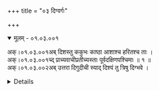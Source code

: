 +++
title = "०३ दिग्वर्गः"

+++

<details open><summary>मूलम् - ०१.०३.००१</summary>

अक्।०१.०३.००१अब् दिशस्तु ककुभः काष्ठा आशाश्च हरितश्च ताः ।  
अक्।०१.०३.००१च्द् प्राच्यवाचीप्रतीच्यस्ताः पूर्वदक्षिणपश्चिमाः ॥ १ ॥  
अक्।०१.०३.००२अब् उत्तरा दिगुदीची स्याद् दिश्यं तु त्रिषु दिग्भवे ।  
<details>

<details><summary>लिङ्ग-सूरी - AK.01.03.001</summary>

दिश इति—प्राचीयं दक्षिणेयमिति दिश्यते दिक् । दिशत्यवकाशमिति वा । ʻदिश अतिसर्जने । कमुदकं स्कुभ्नातीति ककुप् । ʻस्कुभु विस्तारे । कं वायुं स्कुभ्नातीति वा । काशते काष्ठा । ʻकाशृ दीप्तौ' । अश्नुते आशा । ʻअशू व्याप्तौ सङ्घाते च्ö । हरन्त्यनया अप्रतीतमिति हरित् । ʻहृञ् हरणे । दिङ्नामानि ॥ प्रागञ्चति सूर्यः प्राची । अवागञ्चति दक्षिणायनेन सूर्य इति अवाची । अपाचीति वा पाठः । प्रति पश्चादञ्चति सूर्यः अस्तमय इति प्रतीची । उत्तरमञ्चति सूर्यः उत्तरायणेनेति उदीची । ʻअञ्चु गतिपूजनयोः' । एतानि यथाक्रमं पूर्वदक्षिणपश्चिमोत्तरनामानि । इतरदिग्भ्यश्च आद्या पूर्वा । दक्षते वर्धते इति दक्षिणा । ʻदक्ष वृद्धौ शीघ्रार्थे च्ö । पश्चाद् भवा पश्चिमा । उत्तरति मेर्वादिभूभृत इत्युत्तरा । ʻतॄ प्लवनतरणयोः' ॥ दिशि भवं दिश्यम् । एतद् दिग्भवस्य इन्द्रायुधादेर्नाम ॥ १ ॥
</details>

<details><summary>मल्लि-नाथः - AK.01.03.001</summary>

दिशस्तु—त्रिषु दिग्भवे । ता इति लिङ्गानुशासनम् । दिशां नामानि । ʻदिग्दिशाशा ककुब्दीर्णी इति वैजयन्ती (पृ। १७, श्लो। २) । हलन्तत्वाद्वैकल्पिकाष्टापू । प्राच्यवाची—पश्चिमाः । एतानि पूर्वदक्षिणपश्चिमदिशामेव नामानि । प्राचीत्युक्ते पूर्वैव । अवाचीत्युक्ते दक्षिणैव । केचिदमुमेव पवर्गमध्यमं पठन्ति । प्रतीचीति पश्चिमैव । उत्तरा—स्यात् । उदीचीति उत्तरैव । दिश्यं—दिग्भवे । दिग्भवार्थे दिश्यम् । भवार्थे यत्प्रत्ययः ॥ १ ॥ 
</details>

[[०१.०५२]]

अक्।०१.०३.००२च्द् इन्द्रो वह्निः पितृपतिर्नैरृतो वरुणो मरुत् ॥ २ ॥  
<details open><summary>मूलम् - ०१.०३.००३</summary>

अक्।०१.०३.००३अब् कुबेर ईशः पतयः पूर्वादीनां दिशां क्रमात् ।  
<details>

<details><summary>लिङ्ग-सूरी - AK.01.03.002</summary>

इन्द्र इति—इन्द्रः, वह्निः, पितृपतिः, नैरृतः, वरुणः, मरुत्, कुबेरः, ईश इति क्रमात् पूर्वादीनां दिशां पतयः ॥ २ ॥
</details> 

<details><summary>मल्लि-नाथः - AK.01.01.001</summary>

इन्द्रो वह्निः—दिशां क्रमात् । इन्द्रादयः पूर्वादीनां दिशां विदिशां च क्रमात् पतयः ॥ २ ॥ 
</details>

[[०१.०५३]]

अक्।०१.०३.००३च्द् ऐरावतः पुण्डरीको वामनः कुमुदोऽञ्जनः ॥ ३ ॥  
<details open><summary>मूलम् - ०१.०३.००४</summary>

अक्।०१.०३.००४अब् पुष्पदन्तः सार्वभौमः सुप्रतीकश्च दिग्गजाः ।  
<details>

<details><summary>लिङ्ग-सूरी - AK.01.03.003</summary>

ऐरावत इति—इरा आपः अस्मिन् सन्तीति इरावान् समुद्रः, तस्मिन् जातः ऐरावतः । पुण्डरीकवर्णत्वात् पुण्डरीकः । पुणति शोभत इति वा । ʻपुण कर्मणि शुभे । वायुमात्मानं मन्यते वामनः । ʻमन ज्ञाने । वामं वल्गु शरीरमस्यास्तीति वा । वामनत्वाद्वा । कुमुदवर्णत्वात् कुमुदः । कुं पृथिवीं मोदयतीति वा । ʻमुद हर्षे । अञ्जनाभत्वात् अञ्जनः । अनक्ति गच्छतीति वा । ʻअञ्जू व्यक्तिम्रक्षणकान्तिगतिषु' । पुष्प्यतीति पुष्पम् । ʻपुष्प विकसने । पुष्पवद् दन्तोऽस्यास्तीति पुष्पदन्तः । सर्वभूम्यां विदितः सार्वभौमः । शोभनाः प्रतीकाः अवयवाः यस्य सः सुप्रतीकः । एतानि यथाक्रममष्टदिग्गजनामानि ॥ ३ ॥
</details>

<details><summary>मल्लि-नाथः - AK.01.03.003</summary>

ऐरावतः—दिग्गजाः । ऐरावतादयः पूर्वादिक्रमेण दिग्गजाः ॥ ३ ॥ 
</details>

अक्।०१.०३.००४च्द् करिण्योऽभ्रमुकपिलापिङ्गलानुपमाः क्रमात् ॥ ४ ॥  
<details open><summary>मूलम् - ०१.०३.००५</summary>

अक्।०१.०३.००५अब् ताम्रपर्णी शुभ्रदन्ती चाङ्गना चाञ्जनावती ।  
<details>

<details><summary>लिङ्ग-सूरी - AK.01.03.004</summary>

करिण्य इति—अभ्रेषु माति वर्तते अभ्रमुः । ʻमा माने । न भ्राम्यति स्ववल्लभं हित्वा क्वचित् न भ्रमतीति अभ्रमुः । ʻभ्रमु अनवस्थाने । काम्यत इति कपिला । ʻकमु कान्तौ' । कपिलवर्णत्वाद्वा । पिङ्गलवर्णोऽस्या अस्तीति पिङ्गला । न विद्यते उपमा यस्याः सा अनुपमा । ताम्रपर्णाख्यौषधिसाहचर्यात् ताम्रपर्णी । शोभनौ दन्तौ यस्याः सा शुभ्रदन्ती । शोभनान्यङ्गानि यस्याः सा अङ्गना । अञ्जनाकारो वर्णो यस्याः सा अञ्जनावती । एतानि दिग्गजभार्यानामानि ॥ ४ ॥
</details>

<details><summary>मल्लि-नाथः - AK.01.03.004</summary>

करिण्यो—चाञ्जनावती । क्रमादैरावतादिदिग्गजाङ्गनानामानि ॥ ४ ॥ 
</details>

[[०१.०५४]]

अक्।०१.०३.००५च्द् क्लीबाव्ययं त्वपदिशं दिशोर्मध्ये विदिक् स्त्रियाम् ॥ ५ ॥  
<details open><summary>मूलम् - ०१.०३.००६</summary>

अक्।०१.०३.००६अब् अभ्यन्तरं त्वन्तरालं चक्रवालं तु मण्डलम् ।  
<details>

<details><summary>लिङ्ग-सूरी - AK.01.03.005</summary>

क्लीबेति—दिशोरिदम् अपदिशम् । विशिष्टा दिक् विदिक् । दिङ्मध्यनामानि ॥ अन्तरमवकाशम् अभिगतम् अभ्यन्तरम् । अभ्यन्तर्यन्ते बध्यन्ते अश्वादयः अत्रेति अभ्यन्तरम् । अन्तरम् आलाति अन्तरालम् । ʻला आदाने । अष्टदिगादेरभ्यन्तरनामानि ॥ चक्राकारेण वालते वर्तते चक्रवालम् । ʻवाडृ आप्लाव्ये । डलयोरेकत्वस्मरणात् । मण्डयति भूषयतीति मण्डलम् । ʻमडि भूषायां हर्षे च्ö । दिङ्मण्डलनाम ॥ ५ ॥
</details>

<details><summary>मल्लि-नाथः - AK.01.03.005</summary>

क्लीबाव्ययं—विदिक् स्त्रियाम् । दिग्वलयमध्यनामानि । आग्नेय्यादिक्रमेण विदिशां नामान्यपि सन्ति ।

ʻआग्नेयी तु चराशा स्यात् नैरृती तु दिगन्धकी ।

मारुत्यनन्ता शार्वी तु शालाक्षाप्यपराजिता ॥

इति वैजयन्ती (पृ। १७, श्लो। ४-५) । अभ्यन्तरं त्वन्तरालम् । सकलदिङ्भध्यनाम । चक्रवालं तु मण्डलम् । दिक्समूहनाम । अनुक्तम्—ʻदिग्युग्मं मण्डपीठिः स्यात् । दिग्युग्मं मण्डपीठिरित्युच्यते । ʻदिगन्तः करिशालुकम् । दिगन्तः करिशालुकमित्युच्यते ॥ ५ ॥ 
</details>

अक्।०१.०३.००६च्द् अभ्रं मेघो वारिवाहः स्तनयित्नुर्बलाहकः ॥ ६ ॥  
<details open><summary>मूलम् - ०१.०३.००७</summary>

अक्।०१.०३.००७अब् धाराधरो जलधरस्तडित्वान् वारिदोऽम्बुभृत् ।  
अक्।०१.०३.००७च्द् घनजीमूतमुदिरजलमुग्धूमयोनयः ॥ ७ ॥  
<details>

<details><summary>लिङ्ग-सूरी - AK.01.03.006-7</summary>

अभ्रमिति—अभ्रति गच्छतीत्यभ्रम् । ʻअभ्र गतौ' । अपो रातीत्यभ्रम् । ʻरा दाने । न भ्रश्यन्त्यापोऽस्मादिति वा । ʻभ्रंशु अवस्रंसने । मेहतीति मेघः । ʻमिह सेचने । वारि वहतीति वारिवाहः । ʻवह प्रापणे । स्तनयतीति स्तनयित्नुः । ʻस्तन देवशब्दे । बलं न जहातीति बलाहम् उदकम्, तदस्यास्तीति बलाहकः । धाराणां धरो धाराधरः । जलस्य धरो जलधरः । तटितोऽत्र सन्तीति तटित्वान् । वारि ददातीति वारिदः । ʻडुदाञ् दाने । अम्बु बिभर्तीति अम्बुभृत् । ʻडुभृञ् धारणपोषणयोः' । वायुना हन्यत इति घनः । ʻहन हिंसागत्योः' । जीवनम् उदकं मूयतेऽत्र जीमूतः । ʻमूङ् बन्धने । मोदन्ते येन कृषीवलाः मुदिरः । ʻमुद हर्षे । जलं मुञ्चतीति जलमुक् । ʻमुच्लृ मोक्षणे । धूमो योनिर्यस्य सः धूमयोनिः । एतानि मेघनामानि ॥ ६-७ ॥
</details>

<details><summary>मल्लि-नाथः - AK.01.03.006-7</summary>

अभ्रं—धूमयोनयः । मेघनामानि । ʻनभ्राट् तटित्पतिर्देवो नदनुर्जलपोट्टणः' । एतानि च ॥ ६-७ ॥ 

 
</details>

[[०१.०५५]]

<details open><summary>मूलम् - ०१.०३.००८</summary>

अक्।०१.०३.००८अब् कादम्बिनी मेघमाला त्रिषु मेघभवेऽभ्रियम् ।  
अक्।०१.०३.००८च्द् स्तनितं गर्जितं मेघनिर्घोषो रसितादि च ॥ ८ ॥  
<details>

<details><summary>लिङ्ग-सूरी - AK.01.03.008</summary>

कादम्बिनीति—कमुदकम् आददत इति कादम्बाः मेघाः, तेऽस्यां सन्तीति कादम्बिनी । कादम्बाः कलहंसाः अस्यां सन्तीति वा । कदम्बाः पुष्प्यन्त्यत्रेति वा । मेघमालानाम ॥ अभ्रे भवम् अभ्रियम् । मेघभवस्योदकादेर्नाम ॥ स्तनयतीति स्तनितम् । ʻस्तन गदी देवशब्दे । गर्जतीति गर्जितम् । ʻगर्ज शब्दे । रसति शब्दायते रसितम् । ʻरस शब्दे । मेघनिर्घोषनामानि ॥ ८ ॥
</details>

<details><summary>मल्लि-नाथः - AK.01.03.008</summary>

कादम्बिनी मेघमाला । मेघमालानाम । अनुक्तम्—ʻऐरावतो राजमेघः' राजमेघनाम ॥ ʻमोयिलुयेक्किवच्चिमेयलु' । अभ्रे भवार्थ अभ्रियं स्यात् । स्तनितं रसितादि च । मेघनिर्घोषनामानि । रसितादि चेति चशब्दो व्यभिचारप्रदर्शनार्थः खरस्य रसितं पावकस्य ह्रसितम् इत्यादि ॥ ८ ॥ 
</details>

[[०१.०५६]]

<details open><summary>मूलम् - ०१.०३.००९</summary>

अक्।०१.०३.००९अब् शम्पा शतह्रदाह्रादिन्यैरावत्यः क्षणप्रभा ।  
अक्।०१.०३.००९च्द् तडित् सौदामिनीविद्युच्चञ्चलाचपला अपि ॥ ९ ॥  
<details>

<details><summary>लिङ्ग-सूरी - AK.01.03.009</summary>

शम्पेति—कृषीवलानां दुःखं शमयतीति शम्पा । ʻशमु उपशमने । कर्षकाणां शं सुखं पातीति वा । ʻपा रक्षणे । सम्पेति वा पाठः । समन्तात् पातीति सम्पा । सम्यक् पिबति चाक्षुषं तेज इति वा । ʻपा पाने । शतं ह्रादते शतह्रदा । ʻह्राद अव्यक्ते शब्दे । शतं ह्रदा विद्यन्ते अस्यामिति वा । बडवाज्योतिष्मत्या ह्रादत इति ह्रादिनी । ह्रादुनीति वा पाठः । इरावति मेघे भवा ऐरावती । ऐरावतोऽभ्रनागः, तस्य स्त्री वा । क्षणं प्रभा यस्याः सा क्षणप्रभा । प्रभया नयनानि ताडयतीति तडित् । ʻतड आघाते । सुदामाद्रिणा सह वर्तत इति सौदामिनी । सुदाम्ना अद्रिणा दीव्यतीति सौदामिनी । ʻतेनैकदिक् इति (४। ३। ११२) सादृश्यं व्यज्यते । सुदामवत् दीर्घाकारोऽस्या अस्तीति वा । सौदामनीति वा पाठः । विद्योतत इति विद्युत् । ʻद्युत दीप्तौ' । चञ्चतीति चञ्चला । ʻचञ्चु गतौ' । चोपतीति चपला । ʻचुप मन्दायां गतौ' । चम्पयतीति वा चपला । ʻचपि गतौ' । एतानि विद्युन्नामानि ॥ ९ ॥
</details>

<details><summary>मल्लि-नाथः - AK.01.03.009</summary>

शम्पा—सौदामिनी । ʻसौदाम्नी त्वशनिर्विद्युत् इति त्रिकाण्डशेषः (पृ। ५, श्लो। ८७) । विद्युच्चञ्चलाचपला अपि । विद्युन्नामानि । ʻआकालिकी स्याज्जलदा क्षणिकाप्यचिरद्युतिः' । एतानि च ॥ ९ ॥ 
</details>

<details open><summary>मूलम् - ०१.०३.०१०</summary>

अक्।०१.०३.०१०अब् स्फूर्जथुर्वज्रनिर्घोषो मेघज्योतिरिरम्मदः ।  
अक्।०१.०३.०१०च्द् इन्द्रायुधं शक्रधनुस्तदेव ऋजु रोहितम् ॥ १० ॥  
<details>

<details><summary>लिङ्ग-सूरी - AK.01.03.010</summary>

स्फूर्जथुरिति—स्फूर्जतीति स्फूर्जथुः ʻटुओस्फूर्ज वज्रनिर्घोषे । वज्रस्य निर्घोषो वज्रनिर्घोषः । वज्रनिर्घात इति वा पाठः । वज्रनिष्पेष इति च । प्रहरद्विद्युच्छब्दनामानि ॥ इरया अम्भसा माद्यतीति इरमदः । ʻमदी हर्षग्लपनयोः' । मेघज्योतिर्नाम ॥ इन्द्रस्यायुधम् इन्द्रायुधम् । शक्रस्य धनुः शक्रधनुः । मेघप्रतिफलितनानावर्णस्य धनुराकारेण दृश्यमानस्य सूर्यरश्मेर्नामनी ॥ रोहतीति रोहितम् । ʻरुह वीजजन्मनि प्रादुर्भावे च्ö । एतस्यैवाजिह्मस्य धनुषो नाम ॥ १० ॥
</details>

<details><summary>मल्लि-नाथः - AK.01.03.010</summary>

स्फूर्जथुर्वज्रनिर्घोषः । प्रहारकविद्युद्ध्वनिनाम । ʻश्रुत्वा तु स्फूर्जथुप्रख्यं निनादं परिदेविनी इति भट्टिः (५। ५३) । मेघज्योतिरिरम्मदः । प्रहारकविद्युदग्निनाम ॥ अनुक्तम्—ʻनिर्घातः षडिको वज्र्ö । प्रहारकविद्युन्नामानि ॥ भाषया ʻपिडुगु' । इन्द्रायुधं शक्रधनुः । मेघप्रतिफलितनानावर्णस्य धनुराकारेण दृश्यमानस्य सूर्यकिरणस्य नामेति केचित् । कामधनुरिति केचित् । मणिधनुरित्यन्ये । तदेव ऋजु रोहितम् । तदेवावक्रं चेद्रोहितमित्युच्यते । एतस्यैवावक्रस्य धनुषो नाम ॥ भाषया ʻकोरडु' । ʻवक्रमिन्द्रधनुर्ज्ञेयं ऋजु रोहितमिष्यते इत्युत्पलमाला । अथवा तदेव ऋजुरोहितमित्युच्यते । ʻऋजुरोहितमिच्छन्ति बुधाः शक्रशरासनम् इति हलायुधः (अ। मा। १। ५७) ॥ १० ॥ 
</details> 

[[०१.०५७]]

<details open><summary>मूलम् - ०१.०३.०११</summary>

अक्।०१.०३.०११अब् वृष्टिर्वर्षं तद्विघातेऽवग्राहावग्रहौ समौ ।  
अक्।०१.०३.०११च्द् धारासम्पात आसारः शीकरोऽम्वुकणाः स्मृताः ॥ ११ ॥  
अक्।०१.०३.०१२अब् वर्षोपलस्तु करका मेघच्छन्नेऽह्नि दुर्दिनम् ।  
<details>

<details><summary>लिङ्ग-सूरी - AK.01.03.011</summary>

वृष्टिरिति—वर्षतीति वृष्टिः । वर्षं च । वर्षशब्दः अस्त्री । ʻवृषु सेचने । वर्षनामनी ॥ अवगृह्णातीत्यवग्रहः । अवग्राहश्च । ʻग्रह उपादाने । वर्षप्रतिबन्धकनामानि ॥ आ समन्तात् सरतीति आसारः । ʻसृ गतौ' । धाराणां सम्पातः धारासम्पातः । धारासन्तानस्य नामानि ॥ शीकते सिञ्चतीति शीकरः । ʻशीकृ सेचने । शीतं करोतीति वा शीकरः । ʻडुकृञ् करणे । सीकर इति वा पाठः । अम्बुकणनाम ॥ कृणाति सस्यमिति करका । ʻकॄ हिंसायाम् । कीर्यते वायुना भुवीति वा । ʻकॄ विक्षेपे । वर्षशिलानाम ॥ दुष्टं दिनं दुर्दिनम् । मेघच्छन्नाहोरात्रनाम ॥ ११ ॥
</details>

<details><summary>मल्लि-नाथः - AK.01.03.011</summary>

वृष्टिर्वर्षं । वृष्टिनामनी ॥ तद्वघाते—समौ । वर्षप्रतिबन्धनामानि ॥ वग्रहावग्रहाविति पाठान्तरम् । धारासम्पात आसारः । धारावर्षनाम ॥ शीकरोऽबुकणाः स्मृताः । वायुवशाद्विशीर्णाम्बुकणाः शीकरः स्यात् । वर्षोपलस्तु करकः । वर्षशीलानाम । घनोपल इति पाठान्तरम् । ʻघनोपलस्तु करकः पुञ्जिका मटचीति च इति दृश्यते इति रुद्रः । मेघच्छन्नेऽह्नि दुर्दिनम् । मेघच्छन्नदिननाम । ʻदुर्दिनं जलदध्वान्तम् इति रत्नकोशादयः ॥ ११ ॥ 
</details>

[[०१.०५८]]

अक्।०१.०३.०१२च्द् अन्तर्धा व्यवधा पुंसि त्वन्तर्धिरपवारणम् ॥ १२ ॥  
<details open><summary>मूलम् - ०१.०३.०१३</summary>

अक्।०१.०३.०१३अब् अपिधानतिरोधानपिधानाच्छादनानि च ।  
<details>

<details><summary>लिङ्ग-सूरी - AK.01.03.012</summary>

अन्तर्धेति—अन्तर्धीयतेऽनयेति अन्तर्धा । व्यवधीयतेऽनया व्यवधा । अन्तर्धानम् अन्तर्धिः । ʻडुधाञ् धारणपोषणयोः' । अपवार्यत इत्यपवारणम् । ʻवृञ् वरणे । अपिदधातीत्यपिधानम् । तिरोदधातीति तिरोधानम् । छादयतीति छादनम् । ʻछद अपवारणे । मेघाद्यैश्चन्द्रादेरन्तर्धाननामानि ॥ १२ ॥
</details>

<details><summary>मल्लि-नाथः - AK.01.03.012</summary>

अन्तर्धा—छादनानि च । मेघाद्यैश्चन्द्रादेरन्तर्धाननामानि ॥ १२ ॥ 
</details>

[[०१.०५९]]

अक्।०१.०३.०१३च्द् हिमांशुश्चन्द्रमाश्चन्द्र इन्दुः कुमुदबान्धवः ॥ १३ ॥  
<details open><summary>मूलम् - ०१.०३.०१४</summary>

अक्।०१.०३.०१४अब् विधुः सुधांशुः शुभ्रांशुरोषधीशो निशापतिः ।  
अक्।०१.०३.०१४च्द् अब्जो जैवातृकः सोमो ग्लौर्मृगाङ्कः कलानिधिः ॥ १४ ॥  
अक्।०१.०३.०१५अब् द्विजराजः शशधरो नक्षत्रेशः क्षपाकरः ।  
<details>

<details><summary>लिङ्ग-सूरी - AK.01.03.013-14</summary>

हिमांशुरिति—हिमा अंशवो यस्य हिमांशुः । चन्द्रेण कर्पूरेण मीयते उपमीयते चन्द्रमाः । ʻमाङ् माने । चन्दतीति चन्द्रः ʻचदि आह्लादने दीप्तौ च्ö । मिमीते कालमस्येति परिमाणं करोतीति माः, चन्द्रश्चासौ माश्च चन्द्रमाः । तुषारकिरणैः उनत्ति क्लेदयतीति इन्दुः । ʻउन्दी क्लेदने । कुमुदानां बान्धवः कुमुदबान्धवः । देवा एनं विशेषेण धयन्तीति विधुः । ʻधेट् पाने । सुधारूपा अंशवो यस्य सुधांशुः । शुभ्रा अंशवो यस्य शुभ्रांशुः । ओषधीनाम ईशः ओषधीशः । निशायाः पतिः निशापतिः । अप्सु जातः अब्जः । ओषधीः जीवयतीति जैवातृकः । ʻजीव प्राणवारणे । सौति अमृतं सोमः । ʻषु प्रसवैश्वर्ययोः' । ग्लायतीति ग्लौः । ʻग्लै हर्षक्षये । मृगः अङ्को यस्य सः मृगाङ्कः । कलानां निधिः कलानिधिः । द्विजानां राजा द्विजराजः । शशस्य धरः शशधरः । नक्षत्राणाम् ईशः नक्षत्रेशः । क्षपां करोतीति क्षपाकरः । (रोहीणीशः सुधामूर्तिरात्रेयोऽमृतनिर्गमः । समुद्रनवनीतं च) । एतानि चन्द्रनामानि ॥ १३-१४ ॥
</details>

<details><summary>मल्लि-नाथः - AK.01.03.013-14</summary>

हिमांशुः—क्षपाकरः । चन्द्रनामानि । अनुक्तम्—

ʻशुचिरोचिः सुधासूतिरात्रेयोऽमृतनिर्गमः ।

पुनर्युवा निशाकेतुः प्राचीनस्तिलकः शशी ॥

शशाङ्को रोहिणीकान्तो जलात्मा यज्वनां पतिः ।

नक्षत्रनेमिरब्जारिश्चन्दिरः श्रीसहोदरः ।

यथासुखः स्मरसखः समुद्रनवनीतकम् ॥

एतानि च ॥ १३-१४ ॥ 
</details>

[[०१.०६०]]

अक्।०१.०३.०१५च्द् कला तु षोडशो भागो बिम्बोऽस्त्री मण्डलं त्रिषु ॥ १५ ॥  
<details open><summary>मूलम् - ०१.०३.०१६</summary>

अक्।०१.०३.०१६अब् भित्तं शकलखण्डे वा पुंस्यर्धोऽर्धं समेऽंशके ।   
<details>

<details><summary>लिङ्ग-सूरी - AK.01.03.015</summary>

कलेति—कलयति सङ्ख्यातीति कला । ʻकल गतौ सङ्ख्याने च्ö । षडधिका दश षोडश, षोडशानां पूरणः षोडशो भागः । चन्द्रस्य षोडशांशस्य नाम ॥ बिम्बति विस्तारं प्राप्नोतीति बिम्बः । ʻबिम्ब आभोगे । मण्डति व्याप्नोतीति मण्डलम् । ʻमडि भूषायां व्याप्तौ च्ö । चन्द्रमण्डलनामानि ॥ भिद्यत इति भित्तम् । ʻभिदिर् विदारणे । शक्यते भेत्तुमिति शकलम् । ʻशक्लृ शक्तौ' । खण्ड्यत इति खण्डम् । ʻखडि भेदने । अर्धति भेदं गच्छतीत्यर्धः । अर्धं च । ʻअर्ध गतौ' । शकलनामानि ॥ १५ ॥
</details>

<details><summary>मल्लि-नाथः - AK.01.03.015</summary>

कला तु षोडशो भागो । चन्द्रस्य षोडशांशनाम ॥ बिम्बोऽस्त्री मण्डलं त्रिषु । चन्द्रस्य समग्रशरीरनामनी ॥ ते द्वे आदित्यादिनामन्यपि भवतः । ʻजलनिधिजलप्रतिबिम्बितरविबिम्बराजताम्बरान्तावलम्बागृहीतार्द्रमांसभारेव बभासे वासरावसानवेला वैताली । किं च—

ʻआदित्यवर्मणा साम्यमादित्यः कथमश्नुते ।

विभिन्नमण्डलो वीरैर्भिन्दता रविमण्डलम् ॥ इति ।

भित्तं—पुंस्यर्धः । असमभागनामानि । शकलखण्डे वा पुंसि । शकलं, शकलः । खण्डं, खण्डः ʻवा पुंसीति अर्धेऽप्यन्वेति । तेन त्रिलिङ्गः । अर्धः कम्बलः, अर्धा शाटी, अर्धं वस्त्रम् । खण्डार्धशब्दौ गुणवचनौ । छेदभङ्गदलादयोऽप्यसमभागार्थकाः । ʻबिसकिसलयच्छेदपाथेयवन्तः' (मेघ। १। ११), ʻपुष्पोच्चयः पल्लवभङ्गभिन्नः' (कु। सं। ३। ६१) इत्यादि । अर्धं समेऽंशके । नपुंसकलिङ्गाभिधायी अर्धशब्दः समभागार्थः ।

ʻमातापितृत्वं जगतामाविष्कर्तुमिवेच्छत्तः ।

अर्धं नारी पुमानर्धं यस्य तस्य पदे पदे ॥ इति ॥ १५ ॥ 
</details>

[[०१.०६१]]

अक्।०१.०३.०१६च्द् चन्द्रिका कौमुदी ज्योत्स्ना प्रसादस्तु प्रसन्नता ॥ १६ ॥  
<details open><summary>मूलम् - ०१.०३.०१७</summary>

अक्।०१.०३.०१७अब् कलङ्काङ्कौ लाञ्छनं च चिह्नं लक्ष्म च लक्षणम् ।  
<details>

<details><summary>लिङ्ग-सूरी - AK.01.03.016</summary>

चन्द्रिकेति—चन्द्रो नियुक्तोऽत्रास्तीति चन्द्रिका । कुमुदानामियं कौमुदी । ज्योतिरस्या अस्तीति ज्योत्स्ना । चन्द्रप्रकाशनामानि ॥ प्रसीदतीति प्रसादः । ʻषद्लृ विशरणगत्यवसादनेषु' । प्रसन्नस्य भावः प्रसन्नता । नैर्मल्यनामानि ॥ कल्यते ज्ञायतेऽनेनेति कलङ्कः । ʻकल सङ्ख्याने । अङ्क्यते इत्यङ्कः । ʻअकि लक्षणे । लाञ्छूयते लक्ष्यतेऽनेनेति लाञ्छनम् । ʻलाच्छि लक्षणे । चह्यते कल्यत इति चिह्नम् । ʻचह कलने । लक्ष्यते लक्ष्म । लक्षणं च । ʻलक्ष दर्शनाङ्कनयोः' । चिह्ननामानि ॥ १६ ॥
</details>

<details><summary>मल्लि-नाथः - AK.01.031.016</summary>

चन्द्रिका कौमुदी ज्योत्स्ना । कौमुदीनामानि ॥ ʻचान्द्री चन्द्रातपोऽपि च्ö । एते च ॥ प्रसादस्तु प्रसन्नता । प्रसादगुणनामनी ॥

ʻक्षीरक्षालितचन्द्रेव नीलधौताम्बरेव च ।

टङ्कोल्लिखितसूर्येव वसन्तश्रीरदृश्यत्ö ॥ इति ।

लाञ्छनं—लक्ष्मणम् । क्षकारमध्यः क्ष्मकारमध्यश्च भवति ।

ʻलक्षणं नाम्नि चिह्ने च सौमित्रौ चापि लक्षणः ।

लक्ष्मणं लाञ्छने नाम्नि रामभ्रातरि लक्ष्मणः ॥

इति विश्वप्रकाशिका (पृ। ५०, श्लो। ४२) । चिह्ननामानि ॥ १६ ॥ 
</details>

[[०१.०६२]]

अक्।०१.०३.०१७च्द् सुषमा परमा शोभा शोभा कान्तिर्द्युतिश्छविः ॥ १७ ॥  
<details open><summary>मूलम् - ०१.०३.०१८</summary>

अक्।०१.०३.०१८अब् अवश्यायस्तु नीहारस्तुषारस्तुहिनं हिमम् ।  
अक्।०१.०३.०१८च्द् प्रालेयं मिहिका चाथ हिमानी हिमसंहतिः ॥ १८ ॥  
<details>

<details><summary>लिङ्ग-सूरी - AK.01.03.017-18</summary>

सुषमेति—सुष्ठु समा सुषमा । उत्कृष्टशोभानाम । शोभत इति शोभा । ʻशुभ शोभने । ʻशुभ शुम्भ शोभार्थे इति वा धातुः । काम्यते यया कान्तिः । ʻकमु कान्तौ' । द्योतत इति द्युतिः । ʻद्युत दीप्तौ' । छ्यति नाशयति अन्धकारमिति छविः । ʻछो छेदने छ्यति अशोभामिति वा । कान्तिमात्रनामानि ॥ अवश्यायतेऽवपततीत्यवश्यायः । ʻश्यैङ् गतौ' । नितरां ह्रियतेऽग्निना नीहारः । ʻहृञ् हरणे । तप्तं तोषयतीति तुषारः । ʻतुष तुष्टौ' । तोहति पद्ममिति तुहिनम् । ʻतुहिर् अर्दने । हिनोति वर्धत इति हिमम् । ʻहि गतौ वृद्धौ च्ö । तापं हन्तीति वा हिमम् । ʻहन हिंसागत्योः' । प्रलयात् शरदन्तादागतं प्रालेयम् । मेहति भुवमिति मिहिका । ʻमिह सेचने । हिमिकेति वा पाठः । हिनोति वर्धते हिमिका । ʻहि गतौ वृद्धौ च्ö । हिमनामानि ॥ हिममहत्त्वं हिमानी, हिमस्य संहतिः । हिमसमूहनाम ॥ १७-१८ ॥
</details>

<details><summary>मल्लि-नाथः - AK.01.03.017-18</summary>

सुषमा परमा शोभा । अधिकशोभा सुषमा स्यात् । ʻराधा शोभा विभूषा स्यादभिख्या सुषमा तथा' इति केषाञ्चिच्छोभामात्रमेवाभिमतम् ॥ शोभा—छविः । शोभानामानि ॥ अवश्यायस्तु—मिहिका च । हिमनामानि ॥ अथ हिमानी हिमसंहतिः । हिमसमूहनाम ॥ १७-१८ ॥ 
</details>

<details open><summary>मूलम् - ०१.०३.०१९</summary>

अक्।०१.०३.०१९अब् शीतं गुणे तद्वदर्थाः सुषिमः शिशिरो जडः ।  
अक्।०१.०३.०१९च्द् तुषारः शीतलः शीतो हिमः सप्तान्यलिङ्गकाः ॥ १९ ॥  
<details>

<details><summary>लिङ्ग-सूरी - AK.01.03.019</summary>

शीतमिति—गुणे जाड्ये शीतं क्लीबे बोध्यम् । श्यायत इति शीतम् । ʻश्यैङ् गतौ' । शैत्यगुणनाम ॥ तद्वदर्थाः शीतपर्यायार्थाः अभिधेयवल्लिङ्गाः सप्त । सुष्ठु सिनोति बध्नाति व्यापारमिति सुषिमः । ʻषिञ् बन्धने । सुष्ठु श्यायते सुशीम इति वा पाठः । ʻश्यैङ् गतौ' । शिनोति पद्मशोभाः शिशिरः । ʻशिञ् निशातने । जडतीति जडः । ʻजल शून्ये । डलयोरेकत्वस्मरणात् । तुष्यत्यनेनेति तुषारः । शीतं लातीति शीतलः । ʻला आदाने । श्यायत इति शीतः । हिनोति वर्धते हिमः । ʻहि गतौ वृद्धौ च्ö । एते अभिधेयलिङ्गाः । शीतवद्द्रव्यनामानि ॥ १९ ॥
</details>

<details><summary>मल्लि-नाथः - AK.01.03.019</summary>

शीतं गुणे । गुण इति स्पर्शविशेषे शीतं नपुंसकम् । देवदत्तस्य शीतं वर्तते । तद्वदर्थाः—सप्तान्यलिङ्गकाः । सुषिमादयः शीतगुणविशिष्टाथर्या विशेष्यलिङ्गका भवन्ति । सुषिमशब्दो ह्रस्वेकारः मूर्धन्यमध्यः । दीर्घेकारस्तालव्यमध्य इति केचन पठन्ति । ʻशीफरो मेलकः स्थिरः' । एतानि च ॥ १९ ॥ 
</details>

[[०१.०६३]]

<details open><summary>मूलम् - ०१.०३.०२०</summary>

अक्।०१.०३.०२०अब् ध्रुव औत्तानपादिः स्यादगस्त्यः कुम्भसम्भवः ।  
अक्।०१.०३.०२०च्द् मैत्रावरुणिरस्यैव लोपामुद्रा सधर्मिणी ॥ २० ॥  
<details>

<details><summary>लिङ्ग-सूरी - AK.01.03.020</summary>

ध्रुव इति—ध्रुवति स्थिरीभवतीति ध्रुवः । ʻध्रुव गतिस्थैर्ययोः' । उत्तानपादस्यापत्यम् औत्तानपादिः । ध्रुवनामनी ॥ अगं विन्ध्यं गिरिं स्त्यायति स्तम्भयतीति अगस्त्यः । अगस्तिरिति वा पाठः । ʻस्त्यै शब्दसङ्घातयोः' । कुम्भः सम्भवो यस्य कुम्भसम्भवः । मित्रावरुणयोरपत्यं मैत्रावरुणिः । अगस्त्यमुनिनामानि ॥ विरहे सति शुश्रूषालोपेऽमुद्रा न मुदं रातीति लोपामुद्रा । ʻरा दाने । समानो धर्मोऽस्त्यस्याः सधर्मिणी । अगस्त्यभार्यानाम ॥ २० ॥
</details>

<details><summary>मल्लि-नाथः - AK.01.03.020</summary>

ध्रुवः—स्यात् । ध्रुवनामनी ॥ अगस्त्यः—मैत्रावरुणिः । अगस्त्यनामानि ॥ अगस्तिरित्यप्यस्ति । ʻअगस्तिनाध्यासितविन्ध्यशृङ्गम् इति भट्टिकाव्ये (१२। ७१) । ʻऔर्वशेयः कुम्भयोनिरगस्तिर्विन्ध्यकूटनः' इति वैजयन्ती (पृ। ९५, श्लो। १५१) । अस्यैव—सधर्मिणी । तस्य भार्या लोपामुद्रा स्यात् ॥ २० ॥ 
</details> 

[[०१.०६४ ]]

<details open><summary>मूलम् - ०१.०३.०२१</summary>

अक्।०१.०३.०२१अब् नक्षत्रमृक्षं भं तारा तारकाप्युडु वा स्त्रियाम् ।  
अक्।०१.०३.०२१च्द् दाक्षायण्योऽश्विनीत्यादितारा अश्वयुगश्विनी ॥ २१ ॥  
<details>

<details><summary>लिङ्ग-सूरी - AK.01.03.021</summary>

नक्षत्रमिति—न क्षरति नक्षत्रम् । ʻक्षर सञ्चलने । न क्षीयत इति वा । ʻक्षि क्षये । न क्षदत इति वा नक्षत्रम् । ʻक्षद गतिहिंसनयोः' । नक्षतीति वा । ʻणक्ष गतौ' । ऋक्षति तमो नाशयतीति ऋक्षम् । ʻऋक्ष हिंसायाम् । ऋषतीति वा ऋक्षम् । ʻऋषी गतौ' । भा अस्यास्तीति भम् । तरत्यनयेति तारा । तारैव तारका । ʻतॄ प्लवनतरणयोः' । अवतीत्युडु । ʻअव रक्षणेत्यादि । नक्षत्रनामानि ॥ दक्षस्यापत्यानि स्त्रियः दाक्षायण्यः । अश्विन्यादिरेवत्यन्तनक्षत्रसाधारणनाम । अश्वा युज्यन्ते ऽस्यामिति अश्वयुक् । ʻयुजिर् योगे । अश्ववत्त्वादश्विनी । अश्विनीनक्षत्रनामनी ॥ २१ ॥
</details>

<details><summary>मल्लि-नाथः - AK.01.03.021</summary>

नक्षत्रं—स्त्रियाम् । नक्षत्रनामानि ॥ अपिशब्दात् तारकाशब्दः नपुंसकश्च स्यात् । ʻभं नक्षत्रं तारकं तारका च्ö इति हलायुधः (अ। मा। १। ५१), ʻतारा भं रात्रिजं धिष्ण्यं सन्नक्षत्रमुडुर्न ना' इति वैजयन्ती (पृ। २०, श्लो। ३८) । दाक्षायण्यो—ताराः । अश्विन्यादितारा दाक्षायण्य इत्युच्यन्ते । सुभूतिटीकायां तत्क्रमोद्देशः कृतः । अश्विनी, भरणी, कृत्तिकाः षड् बहुषु, रोहिणी, मृगशिरा स्त्रीक्लीबयोः, आर्द्रा, पुनर्वसू द्वौ, पुष्यः, आश्लेषमघाः स्त्रियां बहुत्वे च, पूर्वोत्तरफल्गुन्यौ, हस्तः, चित्रा, स्वातिः स्त्रीपुंसयोः, विशाखे द्वे, अनूराधा, ज्येष्ठा, मूलं नपुंसकम्, पूर्वाषाढा, उत्तराषाढा, श्रवणः पुमान्, धनिष्ठा, शतभिषक् स्त्री, पूर्वभाद्रपदे द्वे, उत्तरभाद्रपदे द्वे, रेवती इति ॥ अश्वयुगश्विनी । अश्विनीनक्षत्रनामनी ॥ २१ ॥ 
</details>

<details open><summary>मूलम् - ०१.०३.०२२</summary>

अक्।०१.०३.०२२अब् राधा विशाखा पुष्ये तु सिध्यतिष्यौ श्रविष्ठया ।  
अक्।०१.०३.०२२च्द् समा धनिष्ठा स्युः प्रोष्ठपदा भाद्रपदाः स्त्रियः ॥ २२ ॥  
<details>

<details><summary>लिङ्ग-सूरी - AK.01.03.022</summary>

राधेति—राध्यते पूज्यते राधा । ʻराध साध संसिद्धौ' । विशाखति कान्त्येति विशाखा । ʻशाखृ व्याप्तौ' । विशाखानक्षत्रनामनी ॥ पुष्णात्यभिलषितमिति पुष्यः । ʻपुष पुष्टौ' । सिध्यन्त्यर्था अस्मिन्निति सिध्यः । ʻषिधु संराद्धौ' । साध्नोत्यस्मिन्नर्थानिति सिद्धः । ʻसाध संसिद्धौ' । तुष्यन्त्यस्मिन् तिष्यः । त्वेषते प्रभया वा तिष्यः । ʻत्विष दीप्तौ' । पुष्यनक्षत्रनामानि ॥ शुभकर्मणि श्रूयते श्रविष्ठा । ʻश्रु श्रवणे । दधन्ति धनं करोति धनिष्ठा । ʻधन धान्ये । धनिष्ठानामनी ॥ प्रोष्ठे सारे पद यासां ताः प्रोष्ठपदाः । प्रोष्ठस्येव गोरिव पदे यासां ताः इति वा प्रोष्ठपदाः । भाद्रे सारे पदे यासां ताः भाद्रपदाः । प्रोष्ठपदानामनी ॥ २२ ॥
</details>

[[०१.०६५]]

<details open><summary>मूलम् - ०१.०३.०२३</summary>

अक्।०१.०३.०२३अब् मृगशीर्षं मृगशिरस्तस्मिन्नेवाग्रहायणी ।  
अक्।०१.०३.०२३च्द् इल्वलास्तच्छिरोदेशे तारका निवसन्ति याः ॥ २३ ॥  
<details>

<details><summary>लिङ्ग-सूरी - AK.01.03.023</summary>

मृगशीर्षमिति—मृगस्येव शीर्षमस्य मृगशीर्षम् । एवं मृगशिरः । अग्रे हायना नवव्रीहयोऽस्याः सन्तीति आग्रहायणी । हायनस्य वत्सरस्य अग्रमादिः अस्या अस्तीति वा । मृगशिरोनक्षत्रनामानि ॥ शिवबाणेन इल्यन्ते प्रेर्यन्त इति इलवलाः । ʻइल स्वप्नप्रेरणयोः' । इन्वका इति वा पाठः । इल्वका इति वा । ʻइल प्रेरणे । मृगशिरःसमीपस्थतारकानाम ॥ २३ ॥
</details>

<details><summary>मल्लि-नाथः - AK.01.03.023</summary>

मृगशीर्षं—आग्रहायणी । मृगशिरोनक्षत्रनामानि ॥ इल्वलाः—याः । तदिति तच्छब्देन प्रत्यासन्नमृगशिर एव परामृश्यते । तच्छिरोभागे याः स्वल्पतारकाः सन्ति ता इल्वला इत्युच्यन्ते । इन्वका इति पाठोऽप्यस्ति । ʻइन्वकास्तच्छिरोदेशे तारका इल्वला अपि इति वैजयन्ती (पृ। २०, श्लो। ३९) । अनुक्तम् । ʻज्येष्ठा ज्येष्ठघ्नी । ज्येष्ठानक्षत्रनामनी ॥ ʻअथो निष्ठ्या स्वातिः' । स्वातीनक्षत्रनामनी ॥ ʻआर्द्रा नक्षत्रशाखिनी आर्दानाम ॥ २३ ॥ 
</details>

[[०१.०६६]]

<details open><summary>मूलम् - ०१.०३.०२४</summary>

अक्।०१.०३.०२४अब् बृहस्पतिः सुराचार्यो गीष्पतिर्धिषणो गुरुः ।  
अक्।०१.०३.०२४च्द् जीव आङ्गिरसो वाचस्पतिश्चित्रशिखण्डिजः ॥ २४ ॥  
<details>

<details><summary>लिङ्ग-सूरी - AK.01.03.024</summary>

बृहस्पतिरिति—बृहतां वेदमन्त्राणां पतिः बृहस्पतिः । सुराणामाचार्यः सुराचार्यः । गिरां पतिः गीष्पतिः । गीर्पतिर्वा । बुद्धिरस्यास्तीति धिषणः । गृणाति पुरुषार्थान् गुरुः । ʻगॄ शब्दे । जीव्यते मृतोऽनेनेति जीवः । ʻजीव प्राणधारणे । अङ्गिरसोऽपत्यं पुमानाङ्गिरसः । वाचां पतिः वाचस्पतिः । चित्रशिखण्डिनोऽङ्गिरसो जातः चित्रशिखण्डिजः । बृहस्पतिनामानि ॥ २४ ॥
</details>

<details><summary>मल्लि-नाथः - AK.01.03.024</summary>

बृहस्पतिः—गीष्पतिः । ʻअहरादीनां पत्यादिषु वा रेफः' (वा। ८। २। ७०) इति पाक्षिकरेफादेशात् गीर्पतिरपि । धिषणो—चित्रशिखण्डिजः । बृहस्पतेर्नामानि ॥ २४ ॥ 
</details>

<details open><summary>मूलम् - ०१.०३.०२५</summary>

अक्।०१.०३.०२५अब् शुक्रो दैत्यगुरुः काव्य उशना भार्गवः कविः ।  
अक्।०१.०३.०२५च्द् अङ्गारकः कुजो भौमो लोहिताङ्गो महीसुतः ॥ २५ ॥  
<details>

<details><summary>लिङ्ग-सूरी - AK.01.03.025</summary>

शुक्र इति—शुक्लवर्णत्वात् शुक्रः । शक्रात् रुद्रद्वारा आगत इति वा । रुद्रस्य स्वशुक्लद्वारेण निर्यातत्वाद्वा । शुचं दुःखं देवेभ्यो रातीति वा शुक्रः । ʻरा दाने । दैत्यानां गुरुः दैत्यगुरुः । कवेरपत्यं पुमान् काव्यः । दैत्येभ्यः पुष्टिं वष्टि कामयते उशना । ʻवश कान्तौ' । अयं शब्दः सान्तः । भृगोरपत्यं भार्गवः । कवयति चातुर्येण वर्णयतीति कविः । ʻकवृ वर्णने । शुक्रनामानि ॥ अङ्गारवर्णत्वात् अङ्गारकः । अङ्गानि आरयति पीडयतीति वा । ʻआर पीडने । कोः भूमेर्जातः कुजः । भूमेरपत्यं पुमान् भौमः । लोहितम् अङ्गं यस्य सः लोहिताङ्गः । मह्याः सुतो महीसुतः । मङ्गलनामानि ॥ २५ ॥
</details>

<details><summary>मल्लि-नाथः - AK.01.03.025</summary>

शुक्रो—कविः । शुक्रनामानि । उशनेत्यत्र ऋदुशनेत्यादिना (७। १। ९४) सौ परे चानङ् स्यादसम्बुद्धौ । सम्बोधने तु उशनसस्त्रिरूपम् । सान्तं, तथा नान्तं, तथाप्यदन्तम् । हे उशनः, हे उशनन्, हे उशन ॥ अङ्गारकः—महीसुतः । अङ्गारकनामानि । ʻवक्रो मङ्गल आरश्च्ö । एतानि च ॥ २५ ॥ 
</details>

[[०१.०६७]]

<details open><summary>मूलम् - ०१.०३.०२६</summary>

अक्।०१.०३.०२६अब् रौहिणेयो बुधः सौम्यः समौ सौरिशनैश्चरौ ।  
अक्।०१.०३.०२६च्द् तमस्तु राहुः स्वर्भानुः सैंहिकेयो विधुन्तुदः ॥ २६ ॥  
<details>

<details><summary>लिङ्ग-सूरी - AK.01.03.026</summary>

रौहिणेय इति—रोहिण्या अपत्यं पुमान् रौहिणेयः । बुध्यत इति बुधः । ʻबुध अवगमने । सोमस्यापत्यं पुमान् सौम्यः । बुधनामानि ॥ सूर्यस्यापत्यं सौरिः । सौरो वा । शनैः चरतीति शनैश्चरः । ʻचर गतिभक्षणयोः' । शनिनामनी ॥ तम आयुधं यस्य तमः । सान्तनपुंसकलिङ्गम् । सूर्याचन्द्रमसौ तमयतीति वा । ʻतमु ग्लानौ' । रहयति रिक्तीकरोति सूर्याचन्द्रमसौ राहुः । रहयति त्यजति भुक्त्वा चन्द्रार्काविति वा । ʻरह त्यागे । स्वः अन्तरिक्षे भाति स्वर्भानुः । ʻभा दीप्तौ' । सिंहिकाया अपत्यं सैंहिकेयः । विधुमिन्दुं तुदतीति विधुन्तुदः । ʻतुद व्यथने । (ग्रहकल्लोलः अभ्रपिशाचकश्चः । एतानि राहुनामानि ॥ २६ ॥
</details>

<details><summary>मल्लि-नाथः - AK.01.03.026</summary>

रौहिणेयो—सौम्यः । बुधनामानि ॥ समौ—शनैश्चरौ । ʻशनिमन्दखोडकोणच्छायापुत्रासितक्रोडाः' । एतानि च ॥ तमस्तु—विधुन्तुदः । राहोर्नामानि । ʻस एव ग्रहकल्लोलः स एवाभ्रपिशाचकः' । एते च ॥ २६ ॥ 
</details>

[[०१.०६८]]

<details open><summary>मूलम् - ०१.०३.०२७</summary>

अक्।०१.०३.०२७अब् सप्तर्षयो मरीच्यत्रिमुखाश्चित्रशिखण्डिनः ।  
अक्।०१.०३.०२७च्द् राशीनामुदयो लग्नं ते तु मेषवृषादयः ॥ २७ ॥  
<details>

<details><summary>लिङ्ग-सूरी - AK.01.03.027</summary>

सप्तर्षय इति—मरीच्यत्रिमुखाः सप्तर्षयः चित्रशिखण्डिनः स्युः । चित्राः शिखण्डा जटा येषां ते चित्रशिखण्डिनः । के ते ।

ʻमरीचिरत्र्यङ्गिरसौ पुलस्त्यः पुलहः क्रतुः ।

वसिष्ठश्चेति सप्तर्षीनाहुश्चित्रशिखण्डिनः ॥

इति सप्तर्षिनामानि ॥ राति ददाति कल्यादिफलमिति राशिः । तेषामुदयो लग्नमित्युच्यते । लगति ग्रहैः सम्बध्नाति लग्नम् । ʻलगि सङ्गे । राशयः मेषवृषादयः ॥ २७ ॥
</details>

<details><summary>मल्लि-नाथः - AK.01.03.027</summary>

सप्तर्षयो—चित्रशिखण्डिनः । मरीच्यत्रिप्रमुखाः समुदायोक्त्या चित्रशिखण्डिनः । राशीनामुदयो लग्नम् । राशीनामुदयनाम ॥ ते तु मेषवृषादयः । ते त्विति राशयो मेषवृषभमिथुनकर्कटकसिंहकन्यातुलावृश्चिकधनुर्मकरकुम्भमीना इति द्वादश । एते सर्वे तत्तत्पर्यायनामलिङ्गभाजः ॥ २७ ॥ 
</details>

<details open><summary>मूलम् - ०१.०३.०२८</summary>

अक्।०१.०३.०२८अब् सूरसूर्यार्यमादित्यद्वादशात्मदिवाकराः ।  
अक्।०१.०३.०२८च्द् भास्कराहस्करब्रध्नप्रभाकरविभाकराः ॥ २८ ॥  
अक्।०१.०३.०२९अब् भास्वद्विवस्वत्सप्ताश्वहरिदश्वोष्णरश्मयः ।  
[[०१.०६९]]

अक्।०१.०३.०२९च्द् विकर्तनार्कमार्तण्डमिहिरारुणपूषणः ॥ २९ ॥  
अक्।०१.०३.०३०अब् द्युमणिस्तरणिर्मित्रश्चित्रभानुर्विरोचनः ।  
अक्।०१.०३.०३०च्द् विभावसुर्ग्रहपतिस्त्विषाम्पतिरहर्पतिः ॥ ३० ॥  
अक्।०१.०३.०३१अब् भानुर्हंसः सहस्रांशुस्तपनः सविता रविः ।  
*(पद्माक्षस्तेजसांराशिश्छायानाथस्तमिस्रहा ।

कर्मसाक्षी जगच्चक्षुर्लोकबन्धुस्त्रयीतनुः ॥

प्रद्योतनो दिनमणिः खद्योतो लोकबान्धवः ।

इनो भगो धामनिधिश्चांशुमाल्यब्जिनीपतिः ॥ )

<details>

<details><summary>लिङ्ग-सूरी - AK.01.03.028-30</summary>

सूरेति—सुवति कर्मणि सूरः । सूर्यश्च । ʻषू प्रेरणे । इयर्ति ऋच्छति इति अर्यमा । ʻऋ गतौ' । अदितेरपत्यं पुमानादित्यः । द्वादश आत्मानो यस्य द्वादशात्मा । दिवा अहनि प्राणिनः चेष्टावतः करोतीति दिवाकरः । भासं करोतीति भास्करः । अहः करोतीति अहस्करः । अन्यतेजो वध्नाति प्रतिबध्नाति ब्रध्नः । ʻबन्ध बन्धने । प्रभां करोतीति प्रभाकरः । विभां करोतीति विभाकरः । भासः सन्त्यस्य भास्वान् । विवस्ते प्रभया छादयतीति विवस्वान् । ʻवस आच्छादने । विवः तेजोऽस्यास्तीति वा विवस्वान् । सप्त अश्वा यस्य सः सप्ताश्वः । हरितः अश्वा यस्य सः हरिदश्वः । उष्णा रश्मयो यस्य उष्णरश्मिः । तमः विकृन्ततीति विकर्तनः । ʻकृती छेदने । अर्क्यते वालखिल्यादिभिरिति अर्कः । ʻअर्क स्तवने । अर्च्यते वा अर्कः । ʻअर्च पूजायाम् । अर्च्यते सेव्यते वा । ʻअर्च सेवायाम् । मृतण्डस्यापत्यं मार्तण्डः । मृतमण्डं ब्रह्माण्डं जीवयतीति वा मार्ताण्डः मेहति वर्षति मिहिरः । ʻमिह सेचने । इयर्तीति अरुणः । ʻऋ गतौ' । पुष्णातीति पूषा । ʻपुष पुष्टौ' । दिवि मणिः द्युमणिः । तरति नभः तरणिः । ʻतॄ प्लवनतरणयोः' । मेद्यति स्निह्यतीति मित्रः । ʻञिमिदा स्नेहने । सर्वस्य मित्रत्वाद्वा । चित्रा भानवो यस्य चित्रभानुः विरोचते विरोचनः । ʻरुच दीप्तावभिप्रीतौ च्ö । विभैव वसु यस्य सः विभावसु । ग्रहाणां पतिः ग्रहपतिः । त्विषां पतिः त्विषाम्पतिः । अह्नः पतिः अहर्पतिः, अहःपतिः । भातीति भानुः । ʻभा दीप्तौ' । तमो हन्तीति हंसः । ʻहन हिंसागत्योः' । सहस्रम् अंशवो यस्य सः सहस्रांशुः । तपतीति तपनः । ʻतप सन्तापे । सुवति सुप्तं सविता । ʻषू प्रेरणे । रूयते श्रूयते रविः । ʻरु शब्दे । एतानि सूर्यनामानि ॥ २८-३० ॥
</details>

<details><summary>मल्लि-नाथः - AK.01.03.028-30</summary>

सूर—विभाकराः । भास्कराहस्करेत्यत्र ʻकस्कादिषु' (८। ३। ४८) इति पाक्षिकसादेशात् भाःकराहःकरौ इत्यपि भवतः । भास्वत्—रविः । आदित्यनामानि ॥ ʻवारुणीवारुणीभूतसौरभा सौरभास्पदम् इति दण्ड्यलङ्कारयमकपाठात् (३। १८) सूरशब्दो दन्त्यादिः । ʻमार्ताण्डः सविता भानुरिनः पूषा दिनप्रणीः' इति वैजयन्तीपाठात् (पृ। १७, श्लो। १०) मार्ताण्डशब्दो दीर्घमध्यमः । ʻतर्षुमार्तण्डमुण्डीर पाथिपेरुगभस्तयः' इति वैजयन्तीपाठात् (पृ। १८, श्लो। १३) मार्तण्डशब्दो ह्रस्वमध्य इति केचित् । ʻकुमुदाकार इवासोढशूरभासः स्थिता राजपुत्राः' इति वासवदत्ताश्लेषात् शूरशब्दस्तालव्यादिः ।

ʻकर्मसाक्षी जगच्चक्षुरंशुमाली त्रयीतनुः ।

प्रद्योतनो दिनमणिः खद्योतो लोकबान्धवः ॥

सुरोत्तमो धामनिधिः पद्मिनीवल्लभश्च सः ।

पद्मबन्धुरशीतांशुर्मातण्डो जलतस्करः ॥

रश्मिमाली दृगध्यक्षः' ॥ एतानि च ॥ २८-३० ॥ 
</details>

[[०१.०७०]]

अक्।०१.०३.०३१च्द् माठरः पिङ्गलो दण्डश्चण्डांशोः पारिपार्श्वकाः ॥ ३१ ॥  
<details open><summary>मूलम् - ०१.०३.०३२</summary>

अक्।०१.०३.०३२अब् सूरसूतोऽरुणोऽनूरुः काश्यपिर्गरुडाग्रजः ।  
अक्।०१.०३.०३२च्द् परिवेषस्तु परिधिरुपसूर्यकमण्डले ॥ ३२ ॥  
<details>

<details><summary>लिङ्ग-सूरी - AK.01.03.031-32</summary>

माठर इति—चण्डांशोः सूर्यस्य परिवर्तमानाः यमाग्नीन्द्राः क्रमेण माठरः पिङ्गलः दण्ड इत्युच्यन्ते । मठरस्यापत्यं पुमान् माठरः । मन्यते वा । ʻमन ज्ञाने । पिङ्गलवर्णत्वात् पिङ्गलः । दण्डोऽस्यास्तीति दण्डः । पारिपार्श्वगा इति वा पाठः । परितः पार्श्वे वर्तन्त इति पारिपार्श्वकाः । सूरस्य सूतः सूरसूतः । अरुणवर्णोऽस्यास्तीति अरुणः । न विद्येते ऊरू यस्य सः अनूरुः । कश्यपस्यापत्यं पुमान् काश्यपि । काश्यप इति वा पाठः । गरुडस्याग्रजो गरुडाग्रजः । सूर्यसारथिनामानि ॥ परितो विष्यतेऽनेन परिवेषः । ʻविष्लृ व्याप्तौ' । परितो धीयतेऽनेन परिधिः । ʻधि धारणे । परिवेषनामनी ॥ समीपे सूर्यस्य प्रतिकृतिः उपसूर्यकम् । मण्ड्यतेऽनेन मण्डलम् । ʻमडि भूषायां व्याप्तौ च्ö । प्रतिसूर्यनामानि । चत्वार्यपि नामानि परिवेषस्यैवेति केचित् ॥ ३१-२ ॥
</details>

<details><summary>मल्लि-नाथः - AK.01.03.031-32</summary>

माठरः—पारिपार्श्विकाः । रथरक्षणार्थमादित्यस्य पार्श्वे स्थितदेवतानामानि ॥ सूरसूतो—गरुडाग्रजः । काश्यप इति पाठान्तरम् । अनूरुनामानि ॥ परिवेषस्तु—मण्डले । परिवेषनामानि ॥ अत्र चतुर्णां मध्ये प्रथमे द्वे परिवेषनामनी, उत्तरे द्वे प्रतिसूर्यनामनी इति केचित् । परिवेषशब्दो मूर्धन्यस्तालव्यश्च ।

ʻपरिवेशं विजानीयादुपसूर्यकमण्डले ।

परिवेष्टनमप्याहुः परिवेषं मनीषिणः ॥

इति शाश्वतः (पृ। ११, श्लो। ११८) ॥ ३१-२ ॥ 
</details>

[[०१.०७१]]

<details open><summary>मूलम् - ०१.०३.०३३</summary>

अक्।०१.०३.०३३अब् किरणोस्रमयूखांशुगभस्तिघृणिपृश्नयः ।  
अक्।०१.०३.०३३च्द् भानुः करो मरीचिः स्त्रीपुंसयोर्दीधितिः स्त्रियाम् ॥ ३३ ॥  
<details>

<details><summary>लिङ्ग-सूरी - AK.01.03.033</summary>

किरणेति—तमः कृणातीति किरणः । ʻकॄ हिंसायाम् । आपो वसन्त्यत्र उस्रः । ʻवस निवासे । मिनोति अवक्षिपति तम इति मयूखः । ʻडुमिञ् प्रक्षेपणे । अश्नुते अंशुः । ʻअशू व्याप्तौ' । गां दिशं वभस्ति दीपयति गभस्तिः । ʻभस भर्त्सनदीप्त्योः' । जिघर्ति हरति जलमिति घृणिः । ʻघृ क्षरणदीप्त्योः' । दीप्यत इति वा । स्पृशतीति पृश्निः । वृष्टिरिति पाठपक्षे वर्षतीति वृष्टिः । वृष्णिरिति पाठपक्षे वर्षति क्ष्मामिति वृष्णिः । ʻवृष सेचने । घृष्यत इति घृष्णिः । ʻघृष सङ्घर्षे । इति बहवः पाठाः अवधारणीयाः । भातीति भानुः । ʻभा दीप्तौ' । तमः कृणातीति करः । ʻकॄ हिंसायाम् । भुनि कीर्यते वा । ʻकॄ विक्षेपे । तमो म्रियतेऽनेन मरीचिः । स्त्रीपुंसयोः । दीधीते दीप्यते दीधितिः । ʻदीधीङ् दीप्तिदेवनयोः' । रश्मिनामानि ॥ ३३ ॥
</details>

<details><summary>मल्लि-नाथः - AK.01.03.033</summary>

किरणोस्र—स्त्रियाम् । किरणनामानि ॥ ३३ ॥ 
</details>

[[०१.०७२]]

<details open><summary>मूलम् - ०१.०३.०३४</summary>

अक्।०१.०३.०३४अब् स्युः प्रभारुग् रुचिस्त्विड्भाभाश्छविद्युतिदीप्तयः ।  
अक्।०१.०३.०३४च्द् रोचिः शोचिरुभे क्लीबे प्रकाशो द्योत आतपः ॥ ३४ ॥  
<details>

<details><summary>लिङ्ग-सूरी - AK.01.03.034</summary>

स्युरिति—प्रभातीति प्रभा । रोचते रुक् । रुचिश्च । ʻरुच दीप्तौ' । त्वेषते त्विट् । ʻत्विष दीप्तौ' । भाति भा । ʻभा दीप्तौ' । भासते भाः । सकारान्तः । ʻभासृ दीप्तौ' । छविरुक्ता । द्युतिश्च । दीप्यत इति दीप्तिः । ʻदीपी दीप्तौ' । रोचत इति रोचिः । रुचिश्च । शुच्यते शोचिः । ʻशुचिर् पूतीभावे । उभे क्लीबे । दीप्तिनामानि ॥ प्रकाशते प्रकाशः । ʻकाशृ दीप्तौ' । द्योतते द्योतः । ʻद्युत दीप्तौ' । आ समन्तात् तपति इत्यातपः । ʻतप सन्तापे । आतपनामानि ॥ किरणादीनि आतपान्तानि नामानि रश्मीनामेवेति केचित् ॥ ३४ ॥
</details>

<details><summary>मल्लि-नाथः - AK.01.03.034</summary>

स्युः प्रभा—दीप्तयः ।

ʻजृम्भारम्भप्रविततदलोपान्तजालप्रविष्टै-

र्भाभिर्भानोर्नृपतय इव स्पृशयमाना विबुद्धाः ।

इति वेणीसंहारे (२। ७) भाःशब्दस्य पुंस्त्वं दृष्टम् । रोचिः—आतपः । प्रकाशनामानि ।ʻभल्यातिपालिकाकलिकलशिवेशित्विषि वासेः' (?) इत्यरुणदत्तलिङ्गानुशासने त्विषिशब्दो दृष्टः । ʻइन्दुं विनान्यस्य न विद्यते द्युत् इति धर्मशर्माभ्युदये (१। १६) द्युत्शब्दो दृष्टः ॥ ३४ ॥ 
</details>

[[०१.०७३]]

<details open><summary>मूलम् - ०१.०३.०३५</summary>

अक्।०१.०३.०३५अब् कोष्णं कवोष्णं मन्दोष्णं कदुष्णं त्रिषु तद्वति ।  
अक्।०१.०३.०३५च्द् तिग्मं तीक्ष्णं खरं तद्वन्मृगतृष्णा मरीचिका ॥ ३५ ॥  
इति दिग्वर्गः

<details>

<details><summary>लिङ्ग-सूरी - AK.01.03.035</summary>

कोष्णमिति—किञ्चिद् उष्णं कोष्णम् । ईषदुष्णं कवोष्णम् । मन्दं च तदुष्णं च मन्दोष्णम् । किञ्चिदुष्णं कदुष्णम् । ईषदुष्णनामानि ॥ एषां धर्ममात्रे क्लीबत्वम् । धर्मिवृत्तित्वे अभिधेयलिङ्गत्वम् । तेजयतीति तिग्मम् । ʻतिज निशातने । तीक्ष्णं च । खनतीति खरम् । ʻखनु अवदारणे । खुरमिति वा पाठः । खुरतीति खुरम् । ʻखुर छेदने । अत्युष्णनामानि ॥ मृगाणां तृष्णास्ति अस्यामिति मृगतृष्णिका । म्रियन्ते मृगा अनयेति मरीचिका । ʻमृङ् प्राणत्यागे । जलवत्प्रतीयमानसूर्यरश्मिनामनी ॥ ३५ ॥

इति श्रिलिङ्गयसूरिविरचितायाममरकोशपदविवृतौ दिग्वर्गविवृतिः
</details>

<details><summary>मल्लि-नाथः - AK.01.03.035</summary>

कोष्णं—तद्वति । कोष्णादयोऽल्पोष्णवाचकाः, ते गुणे नपुंसकलिङ्गाः गुणिनि तु त्रिलिङ्गा भवन्ति । तिग्मं—तद्वत् । तिग्मादयोऽत्युष्णवाचकाः तद्वदिति कोष्णादय इव गुणे नपुंसकलिङ्गाः गुणिनि त्रिलिङ्गा भवन्ति ॥ मृगतृष्णा मरीचिका । सलिलवत्प्रतीयमानरविकिरणनामनी । आन्ध्रभाषायां ʻयण्डमावुलु' ॥ ३५ ॥

इति श्रीवत्सनृसिंहसूरिसुतमल्लिनाथविरचितेऽमरपदपारिजाते दिग्वर्गः 
</details>

